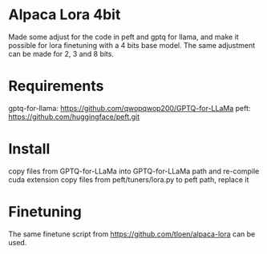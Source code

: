 # Alpaca Lora 4bit
Made some adjust for the code in peft and gptq for llama, and make it possible for lora finetuning with a 4 bits base model. The same adjustment can be made for 2, 3 and 8 bits.

# Requirements
gptq-for-llama: https://github.com/qwopqwop200/GPTQ-for-LLaMa
peft: https://github.com/huggingface/peft.git

# Install
copy files from GPTQ-for-LLaMa into GPTQ-for-LLaMa path and re-compile cuda extension
copy files from peft/tuners/lora.py to peft path, replace it

# Finetuning
The same finetune script from https://github.com/tloen/alpaca-lora can be used.

